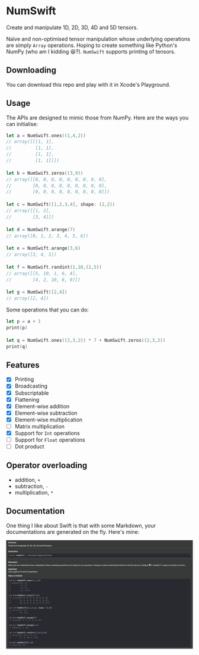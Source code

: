 # NumSwift

Create and manipulate 1D, 2D, 3D, 4D and 5D tensors.

Naïve and non-optimised tensor manipulation whose underlying operations are simply `Array` operations. Hoping to create something like Python's NumPy (who am I kidding 😆?). `NumSwift` supports printing of tensors.

## Downloading

You can download this repo and play with it in Xcode's Playground.

## Usage

The APIs are designed to mimic those from NumPy. Here are the ways you can initialise:

```swift
let a = NumSwift.ones((1,4,2))
// array([[[1, 1],
//         [1, 1],
//         [1, 1],
//         [1, 1]]])

let b = NumSwift.zeros((3,9))
// array([[0, 0, 0, 0, 0, 0, 0, 0, 0],
//        [0, 0, 0, 0, 0, 0, 0, 0, 0],
//        [0, 0, 0, 0, 0, 0, 0, 0, 0]])

let c = NumSwift([1,2,3,4], shape: (2,2))
// array([[1, 2],
//        [3, 4]])

let d = NumSwift.arange(7)
// array([0, 1, 2, 3, 4, 5, 6])

let e = NumSwift.arange(3,6)
// array([3, 4, 5])

let f = NumSwift.randint(1,10,(2,5))
// array([[5, 10, 1, 6, 4],
//        [4, 2, 10, 6, 9]])

let g = NumSwift([2,4])
// array([2, 4])
```

Some operations that you can do:

```swift
let p = a + 1
print(p)

let q = NumSwift.ones((2,3,2)) * 7 + NumSwift.zeros((2,3,2))
print(q)
```

## Features

- [x] Printing
- [x] Broadcasting
- [x] Subscriptable
- [x] Flattening
- [x] Element-wise addition
- [x] Element-wise subtraction
- [x] Element-wise multiplication
- [ ] Matrix multiplication
- [x] Support for `Int` operations
- [ ] Support for `Float` operations
- [ ] Dot product

## Operator overloading

- addition, `+`
- subtraction, `-`
- multiplication, `*`

## Documentation

One thing I like about Swift is that with some Markdown, your documentations are generated on the fly. Here's mine:

![Documentation](docs.png)
